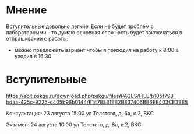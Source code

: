 # Мнение

Вступительные довольно легкие. Если не будет проблем с лабораторными - то думаю
основная сложность будет заключаться в отпрашивании с работы:
- можно предложить вариант чтобы я приходил на работу к 8:00 а уходил в 16:30

# Вступительные

https://abit.pskgu.ru/download.php/pskgu/files/PAGES/FILE/b105f798-bdaa-425c-9225-c405b96b0144/E1478831EB2B837406BB6EE403CE3B85



Консультация: 23 августа 15:00 ул Толстого, д. 6а, к.2, ВКС

Экзамен: 24 августа 10:00 ул Толстого, д. 6а, к.2, ВКС